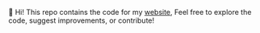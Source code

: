 :wave: Hi! This repo contains the code for my [website](lucasyuan.org), Feel free to explore the code, suggest improvements, or contribute!
